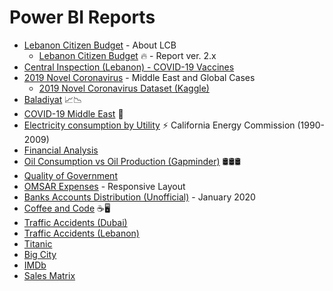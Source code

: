 # Power BI Reports

* [Lebanon Citizen Budget](http://www.institutdesfinances.gov.lb/data/lebanon-citizen-budget/) - About LCB
  * [Lebanon Citizen Budget](https://app.powerbi.com/view?r=eyJrIjoiYjZhYmIwODYtN2NhNy00Njc5LWIxZGItZjg2Y2YwYWU4ODlhIiwidCI6IjYwMDc3ZDE0LTliYzAtNGE0My1hNWE5LTQ1N2E5ZTcxMGQ2YSIsImMiOjl9) :fire: - Report ver. 2.x
* [Central Inspection (Lebanon) - COVID-19 Vaccines](http://bit.ly/ci-covid19-vaccines) 
* [2019 Novel Coronavirus](http://bit.ly/2019-nCoV-ME) - Middle East and Global Cases
  * [2019 Novel Coronavirus Dataset (Kaggle)](https://www.kaggle.com/devready/2019-novel-coronavirus-2019ncov)
* [Baladiyat](http://bit.ly/baladiyat-report) 📈📉
* [COVID-19 Middle East](http://bit.ly/2019-nCoV-ME) 🦠
* [Electricity consumption by Utility](https://j.mp/3s74E0f) ⚡ California Energy Commission (1990-2009)
* [Financial Analysis](http://bit.ly/FinancialAnalysis-PowerBI)
* [Oil Consumption vs Oil Production (Gapminder)](http://j.mp/OilGaz-PBI-NajiElKotob) 🛢🛢🛢
* [Quality of Government](http://j.mp/QoG-NajiElKotob)
* [OMSAR Expenses](http://bit.ly/OMSARExpenses-PowerBI) - Responsive Layout
* [Banks Accounts Distribution (Unofficial)](http://j.mp/BanksAccountsDist-LB) - January 2020
* [Coffee and Code](http://bit.ly/CoffeeAndCode-PowerBI) ☕🖥
* [Traffic Accidents (Dubai)](http://bit.ly/TrafficAccidents-PowerBI)
* [Traffic Accidents (Lebanon)](http://j.mp/TrafficAccidentsLebanon)
* [Titanic ](http://bit.ly/TitanicSurvival-PowerBI)
* [Big City](http://j.mp/BigCity-DEMO)
* [IMDb](http://j.mp/IMDb-PowerBI)
* [Sales Matrix](http://j.mp/SalesMatrix-PowerBI)

